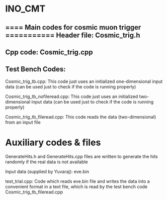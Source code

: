 # INO_CMT

==== Main codes for cosmic muon trigger ===========
Header file:	Cosmic_trig.h
-----------
Cpp code:	Cosmic_trig.cpp
--------
Test Bench Codes:
----------------
Cosmic_trig_tb.cpp: This code just uses an initialized one-dimensional input data (can be used just to check if the code is running properly)

Cosmic_trig_tb_nofileread.cpp: This code just uses an initialized two-dimensional input data (can be used just to check if the code is running properly)

Cosmic_trig_tb_fileread.cpp: This code reads the data (two-dimensional) from an input file

Auxiliary codes & files
=======================

GenerateHits.h and GenerateHits.cpp files are written to generate the hits randomly if the real data is not available

Input data (supplied by Yuvaraj): eve.bin

test_trial.cpp: Code which reads eve.bin file and writes the data into a convenient format in a text file, which is read by the test bench code Cosmic_trig_tb_fileread.cpp
